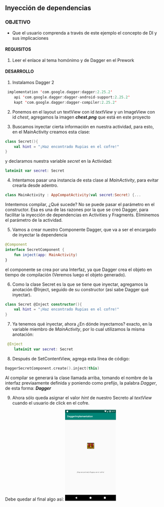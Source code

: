 ## Inyección de dependencias

### OBJETIVO

- Que el usuario comprenda a través de este ejemplo el concepto de DI y sus implicaciones

#### REQUISITOS

1. Leer el enlace al tema homónimo y de Dagger en el Prework

#### DESARROLLO


1. Instalamos Dagger 2

```kotlin
 implementation 'com.google.dagger:dagger:2.25.2'
    api 'com.google.dagger:dagger-android-support:2.25.2'
    kapt 'com.google.dagger:dagger-compiler:2.25.2'
```

2. Ponemos en el layout un textView con id *textView* y un ImageView con id *chest*, agregamos la imagen ***chest.png*** que está en este proyecto

3. Buscamos inyectar cierta información en nuestra actividad, para esto, en el MainActivity creamos esta clase:

```kotlin
class Secret(){
    val hint = "¡Haz encontrado Rupias en el cofre!"
}
```

y declaramos nuestra variable *secret* en la Actividad:

```kotlin
lateinit var secret: Secret
```

4. Intentamos pasar una instancia de esta clase al *MainActivity*, para evitar crearla desde adentro.

```kotlin
class MainActivity : AppCompatActivity(val secret:Secret) {...
```
Intentemos compilar, ¿Qué sucede? No se puede pasar el parámetro en el constructor. Esa es una de las razones por la que se creó Dagger, para facilitar la inyección de dependencias en Activities y Fragments. Eliminemos el parámetro de la actividad.

5. Vamos a crear nuestro Componente Dagger, que va a ser el encargado de inyectar la dependencia

```kotlin
@Component
interface SecretComponent {
    fun inject(app: MainActivity)
}
```

el componente se crea por una Interfaz, ya que Dagger crea el objeto en tiempo de compilación (Veremos luego el objeto generado).

6. Como la clase Secret es la que se tiene que inyectar, agregamos la anotación @Inject, seguido de su constructor (así sabe Dagger qué inyectar).

```kotlin
class Secret @Inject constructor(){
    val hint = "¡Haz encontrado Rupias en el cofre!"
}
```

7. Ya tenemos qué inyectar, ahora ¿En dónde inyectamos? exacto, en la variable miembro de *MainActivity*, por lo cual utilizamos la misma anotación:

```kotlin
 @Inject
    lateinit var secret: Secret
```

8. Después de SetContentView, agrega esta línea de código:
```kotlin
DaggerSecretComponent.create().inject(this)
```

Al compilar se generará la clase llamada arriba, tomando el nombre de la interfaz previaamente definida y poniendo como prefijo, la palabra *Dagger*, de esta forma: ***Dagger<NombreDelComponente>***
 
 9. Ahora sólo queda asignar el valor *hint* de nuestro Secreto al *textView* cuando el usuario de click en el cofre.
 
 Debe quedar al final algo así: 
 <img src="01.png" width="33%"/>



